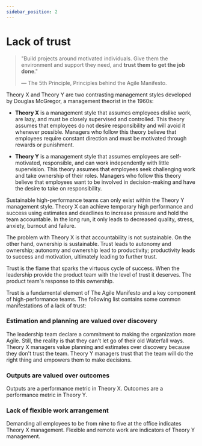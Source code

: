 ```yaml
---
sidebar_position: 2
---
```


# Lack of trust

> "Build projects around motivated individuals. Give them the environment and support they need, and **trust them to get the job done**."
>
> — The 5th Principle, Principles behind the Agile Manifesto.

Theory X and Theory Y are two contrasting management styles developed by Douglas McGregor, a management theorist in the 1960s:

- **Theory X** is a management style that assumes employees dislike work, are lazy, and must be closely supervised and controlled. This theory assumes that employees do not desire responsibility and will avoid it whenever possible. Managers who follow this theory believe that employees require constant direction and must be motivated through rewards or punishment.

- **Theory Y** is a management style that assumes employees are self-motivated, responsible, and can work independently with little supervision. This theory assumes that employees seek challenging work and take ownership of their roles. Managers who follow this theory believe that employees want to be involved in decision-making and have the desire to take on responsibility.

Sustainable high-performance teams can only exist within the Theory Y management style. Theory X can achieve temporary high performance and success using estimates and deadlines to increase pressure and hold the team accountable. In the long run, it only leads to decreased quality, stress, anxiety, burnout and failure.

The problem with Theory X is that accountability is not sustainable. On the other hand, ownership is sustainable. Trust leads to autonomy and ownership; autonomy and ownership lead to productivity; productivity leads to success and motivation, ultimately leading to further trust. 

Trust is the flame that sparks the virtuous cycle of success. When the leadership provide the product team with the level of trust it deserves. The product team's response to this ownership.

Trust is a fundamental element of The Agile Manifesto and a key component of high-performance teams. The following list contains some common manifestations of a lack of trust:

### Estimation and planning are valued over discovery

The leadership team declare a commitment to making the organization more Agile. Still, the reality is that they can't let go of their old Waterfall ways. Theory X managers value planning and estimates over discovery because they don't trust the team. Theory Y managers trust that the team will do the right thing and empowers them to make decisions.

### Outputs are valued over outcomes

Outputs are a performance metric in Theory X. Outcomes are a performance metric in Theory Y.

### Lack of flexible work arrangement

Demanding all employees to be from nine to five at the office indicates Theory X management. Flexible and remote work are indicators of Theory Y management.
